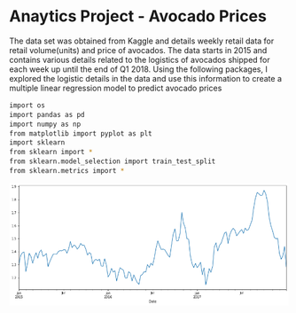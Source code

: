# Anaytics Project - Avocado Prices
The data set was obtained from Kaggle and details weekly retail data for retail volume(units) and price of avocados. The data starts in 2015 and contains various details related to the logistics of avocados shipped for each week up until the end of Q1 2018. Using the following packages, I explored the logistic details in the data and use this information to create a multiple linear regression model to predict avocado prices
```bash
import os
import pandas as pd
import numpy as np
from matplotlib import pyplot as plt
import sklearn
from sklearn import *
from sklearn.model_selection import train_test_split
from sklearn.metrics import *
```



![](/graphs/Forecast.png)
